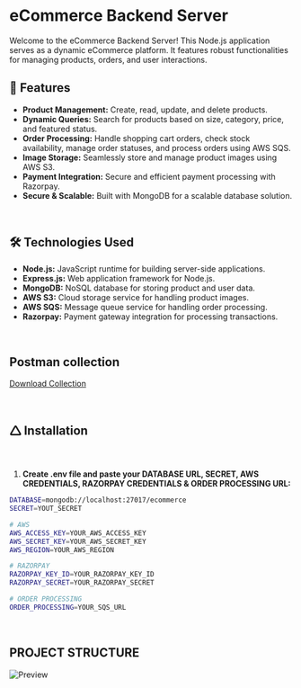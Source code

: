 # eCommerce Backend Server

Welcome to the eCommerce Backend Server! This Node.js application serves as a dynamic eCommerce platform. It features robust functionalities for managing products, orders, and user interactions.

## 🚀 Features

- **Product Management:** Create, read, update, and delete products.
- **Dynamic Queries:** Search for products based on size, category, price, and featured status.
- **Order Processing:** Handle shopping cart orders, check stock availability, manage order statuses, and process orders using AWS SQS.
- **Image Storage:** Seamlessly store and manage product images using AWS S3.
- **Payment Integration:** Secure and efficient payment processing with Razorpay.
- **Secure & Scalable:** Built with MongoDB for a scalable database solution.

<br>

## 🛠️ Technologies Used

- **Node.js:** JavaScript runtime for building server-side applications.
- **Express.js:** Web application framework for Node.js.
- **MongoDB:** NoSQL database for storing product and user data.
- **AWS S3:** Cloud storage service for handling product images.
- **AWS SQS:** Message queue service for handling order processing.
- **Razorpay:** Payment gateway integration for processing transactions.

<br>

## Postman collection
[Download Collection](https://api.postman.com/collections/36907399-8ef269c3-d42b-4721-9a60-191e4ceae8d3?access_key=PMAT-01J37VK3DANX9731PR78EA37WB)

<br>

## 🛆 Installation

<br>

1. **Create .env file and paste your DATABASE URL, SECRET, AWS CREDENTIALS, RAZORPAY CREDENTIALS & ORDER PROCESSING URL:**
```bash
DATABASE=mongodb://localhost:27017/ecommerce
SECRET=YOUT_SECRET

# AWS
AWS_ACCESS_KEY=YOUR_AWS_ACCESS_KEY
AWS_SECRET_KEY=YOUR_AWS_SECRET_KEY
AWS_REGION=YOUR_AWS_REGION

# RAZORPAY
RAZORPAY_KEY_ID=YOUR_RAZORPAY_KEY_ID
RAZORPAY_SECRET=YOUR_RAZORPAY_SECRET

# ORDER PROCESSING
ORDER_PROCESSING=YOUR_SQS_URL
```
<br>

## PROJECT STRUCTURE
![Preview](https://github.com/babluroy/node.js-eCommerce-Backend/blob/master/readme-files/E-COMMERCE_BACKEND.png?raw=true)

